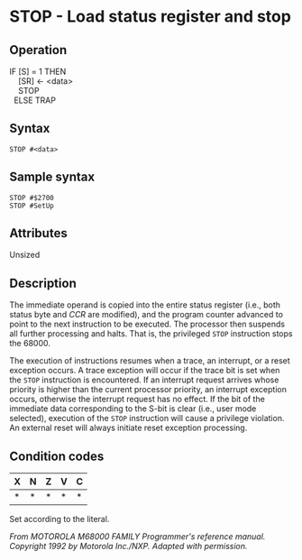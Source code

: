 # STOP - Load status register and stop

## Operation
IF [S] = 1 THEN<br/>
&nbsp;&nbsp;&nbsp;&nbsp;[SR] ← \<data\><br/>
&nbsp;&nbsp;&nbsp;&nbsp;STOP<br/>
&nbsp;&nbsp;ELSE TRAP

## Syntax
```assembly
STOP #<data>
```

## Sample syntax
```assembly
STOP #$2700
STOP #SetUp
```

## Attributes
Unsized

## Description
The immediate operand is copied into the entire status register
(i.e., both status byte and *CCR* are modified), and the program
counter advanced to point to the next instruction to be executed.
The processor then suspends all further processing and halts.
That is, the privileged `STOP` instruction stops the 68000.

The execution of instructions resumes when a trace, an interrupt,
or a reset exception occurs. A trace exception will occur if the
trace bit is set when the `STOP` instruction is encountered. If an
interrupt request arrives whose priority is higher than the current
processor priority, an interrupt exception occurs, otherwise the
interrupt request has no effect. If the bit of the immediate data
corresponding to the S-bit is clear (i.e., user mode selected),
execution of the `STOP` instruction will cause a privilege violation.
An external reset will always initiate reset exception processing.

## Condition codes
|X|N|Z|V|C|
|--|--|--|--|--|
|*|*|*|*|*|

Set according to the literal.

*From MOTOROLA M68000 FAMILY Programmer's reference manual. Copyright 1992 by Motorola Inc./NXP. Adapted with permission.*